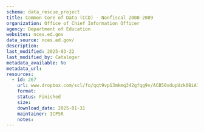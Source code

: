 ```yaml
---
schema: data_rescue_project 
title: Common Core of Data (CCD) - Nonfiscal 2008-2009
organization: Office of Chief Information Officer
agency: Department of Education
websites: nces.ed.gov
data_source: nces.ed.gov/
description: 
last_modified: 2025-03-22
last_modified_by: Cataloger
metadata_available: No
metadata_url: 
resources:
  - id: 267
    url: www.dropbox.com/scl/fo/qqt9vp13mkmq342gfqg9v/ACB50xdupUzk0BiA7txXcA0?rlkey=q5xwpfjxw9su3xhmtw5h00xr4&dl=0
    format: 
    status: Finished
    size: 
    download_date: 2025-01-31
    maintainer: ICPSR
    notes: 
---
```

